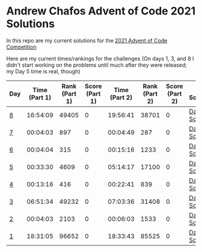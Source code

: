# Andrew Chafos Advent of Code 2021 Solutions

In this repo are my current solutions for the [2021 Advent of Code Competition](https://adventofcode.com/2021)

Here are my current times/rankings for the challenges (On days 1, 3, and 8 I didn't start working on the problems until much after they were released; my Day 5 time is real, though)

|                   Day                     | Time (Part 1) | Rank (Part 1) | Score (Part 1) | Time (Part 2) | Rank (Part 2) | Score (Part 2) |                                      My Solution                                      |
| ----------------------------------------- | ------------- | ------------- | -------------- | ------------- | ------------- | -------------- | ------------------------------------------------------------------------------------- |
| [8](https://adventofcode.com/2021/day/8)  |   16:54:09    |     49405     |        0       |   19:56:41    |     38701     |        0       | [Day 8 Solution](https://github.com/andrewjc2000/adventofcode2021/blob/main/day8.py)  |
| [7](https://adventofcode.com/2021/day/7)  |   00:04:03    |     897       |        0       |   00:04:49    |     287       |        0       | [Day 7 Solution](https://github.com/andrewjc2000/adventofcode2021/blob/main/day7.py)  |
| [6](https://adventofcode.com/2021/day/6)  |   00:04:04    |     315       |        0       |   00:15:16    |     1233      |        0       | [Day 6 Solution](https://github.com/andrewjc2000/adventofcode2021/blob/main/day6.py)  |
| [5](https://adventofcode.com/2021/day/5)  |   00:33:30    |     4609      |        0       |   05:14:17    |     17100     |        0       | [Day 5 Solution](https://github.com/andrewjc2000/adventofcode2021/blob/main/day5.py)  |
| [4](https://adventofcode.com/2021/day/4)  |   00:13:16    |     416       |        0       |   00:22:41    |     839       |        0       | [Day 4 Solution](https://github.com/andrewjc2000/adventofcode2021/blob/main/day4.py)  |
| [3](https://adventofcode.com/2021/day/3)  |   06:51:34    |     49232     |        0       |   07:03:36    |     31408     |        0       | [Day 3 Solution](https://github.com/andrewjc2000/adventofcode2021/blob/main/day3.py)  |
| [2](https://adventofcode.com/2021/day/2)  |   00:04:03    |     2103      |        0       |   00:06:03    |     1533      |        0       | [Day 2 Solution](https://github.com/andrewjc2000/adventofcode2021/blob/main/day2.py)  |
| [1](https://adventofcode.com/2021/day/1)  |   18:31:05    |     96652     |        0       |   18:33:43    |     85525     |        0       | [Day 1 Solution](https://github.com/andrewjc2000/adventofcode2021/blob/main/day1.py)  |